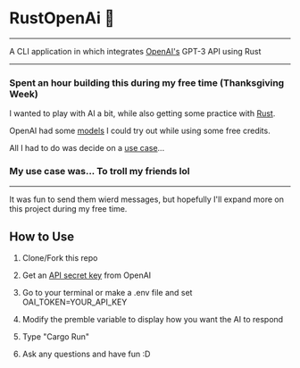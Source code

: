# RustOpenAi 🤖

--- 

A CLI application in which integrates [OpenAI's](https://openai.com/api/) GPT-3 API using Rust

---

### Spent an hour building this during my free time (Thanksgiving Week)

I wanted to play with AI a bit, while also getting some practice with [Rust](https://www.rust-lang.org/).

OpenAI had some [models](https://beta.openai.com/docs/models/overview) I could try out while using some free credits.

All I had to do was decide on a [use case](https://beta.openai.com/examples/)...

### My use case was... To troll my friends lol

---

It was fun to send them wierd messages, but hopefully I'll expand more on this project during my free time.

## How to Use

1. Clone/Fork this repo
   
2. Get an [API secret key](https://beta.openai.com/account/api-keys) from OpenAI
   
3. Go to your terminal or make a .env file and set OAI_TOKEN=YOUR_API_KEY

4. Modify the premble variable to display how you want the AI to respond 
   
5. Type "Cargo Run"
   
6. Ask any questions and have fun :D

